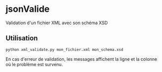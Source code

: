# jsonValide
Validation d'un fichier XML avec son schéma XSD

## Utilisation

```bash
python xml_validate.py mon_fichier.xml mon_schema.xsd
```

En cas d'erreur de validation, les messages affichent la ligne et la colonne
où le problème est survenu.

